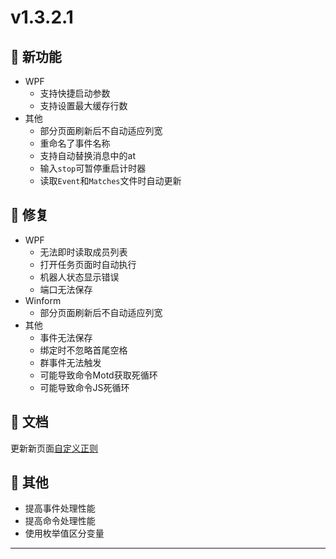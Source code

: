 # v1.3.2.1

## 🚀 新功能

- WPF
  - 支持快捷启动参数
  - 支持设置最大缓存行数
- 其他
  - 部分页面刷新后不自动适应列宽
  - 重命名了事件名称
  - 支持自动替换消息中的at
  - 输入`stop`可暂停重启计时器
  - 读取`Event`和`Matches`文件时自动更新

## 🐛 修复

- WPF
  - 无法即时读取成员列表
  - 打开任务页面时自动执行
  - 机器人状态显示错误
  - 端口无法保存
- Winform
  - 部分页面刷新后不自动适应列宽
- 其他
  - 事件无法保存
  - 绑定时不忽略首尾空格
  - 群事件无法触发
  - 可能导致命令Motd获取死循环
  - 可能导致命令JS死循环

## 📃 文档

更新新页面[自定义正则](../tutorial/customRegex)

## 🧰 其他

- 提高事件处理性能
- 提高命令处理性能
- 使用枚举值区分变量

---